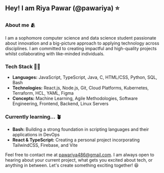 ## Hey! I am Riya Pawar (@pawariya) ⭐

### About me 🫂

I am a sophomore computer science and data science student passionate about innovation and a big-picture approach to applying technology across disciplines. I am committed to creating impactful and high-quality projects whilst collaborating with like-minded individuals.

### Tech Stack 👩‍💻
* **Languages:** JavaScript, TypeScript, Java, C, HTML/CSS, Python, SQL, Bash
* **Technologies:** React.js, Node.js, Git, Cloud Platforms, Kubernetes, Terraform, HCL, YAML, Figma
* **Concepts:** Machine Learning, Agile Methodologies, Software Engineering, Frontend, Backend, Linux Servers

### Currently learning... 🪴
* **Bash:** Building a strong foundation in scripting languages and their applications in DevOps
* **React & TypeScript:** Creating a personal project incorporating TailwindCSS, Firebase, and Vite

Feel free to contact me at pawariya486@gmail.com. I am always open to hearing about your current project, what gets you excited about tech, or anything in between. Let's create something exciting together! 😆
<!--

-->
